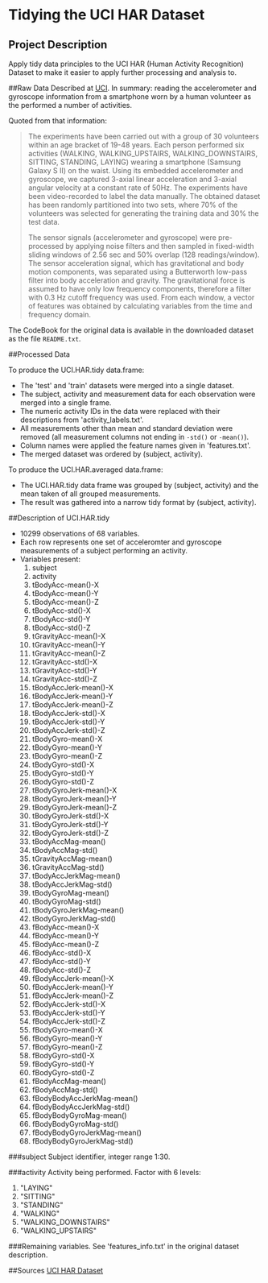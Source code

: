 # Tidying the UCI HAR Dataset

## Project Description
Apply tidy data principles to the UCI HAR (Human Activity Recognition) Dataset to make it easier to apply further processing and analysis to.

##Raw Data
Described at [UCI](http://archive.ics.uci.edu/ml/datasets/Human+Activity+Recognition+Using+Smartphones). In summary: reading the accelerometer and gyroscope information from a smartphone worn by a human volunteer as the performed a number of activities.

Quoted from that information:
> The experiments have been carried out with a group of 30 volunteers within an age bracket of 19-48 years. Each person performed six activities (WALKING, WALKING_UPSTAIRS, WALKING_DOWNSTAIRS, SITTING, STANDING, LAYING) wearing a smartphone (Samsung Galaxy S II) on the waist. Using its embedded accelerometer and gyroscope, we captured 3-axial linear acceleration and 3-axial angular velocity at a constant rate of 50Hz. The experiments have been video-recorded to label the data manually. The obtained dataset has been randomly partitioned into two sets, where 70% of the volunteers was selected for generating the training data and 30% the test data.
>
> The sensor signals (accelerometer and gyroscope) were pre-processed by applying noise filters and then sampled in fixed-width sliding windows of 2.56 sec and 50% overlap (128 readings/window). The sensor acceleration signal, which has gravitational and body motion components, was separated using a Butterworth low-pass filter into body acceleration and gravity. The gravitational force is assumed to have only low frequency components, therefore a filter with 0.3 Hz cutoff frequency was used. From each window, a vector of features was obtained by calculating variables from the time and frequency domain.

The CodeBook for the original data is available in the downloaded dataset as the file `README.txt`.

##Processed Data

To produce the UCI.HAR.tidy data.frame:
* The 'test' and 'train' datasets were merged into a single dataset.
* The subject, activity and measurement data for each observation were merged into a single frame.
* The numeric activity IDs in the data were replaced with their descriptions from 'activity_labels.txt'.
* All measurements other than mean and standard deviation were removed (all measurement columns not ending in `-std()` or `-mean()`).
* Column names were applied the feature names given in 'features.txt'.
* The merged dataset was ordered by (subject, activity).

To produce the UCI.HAR.averaged data.frame:
* The UCI.HAR.tidy data frame was grouped by (subject, activity) and the mean taken of all grouped measurements.
* The result was gathered into a narrow tidy format by (subject, activity).

##Description of UCI.HAR.tidy
 - 10299 observations of 68 variables.
 - Each row represents one set of acceleromter and gyroscope measurements of a subject performing an activity.
 - Variables present:
   1. subject
   1. activity
   1. tBodyAcc-mean()-X
   1. tBodyAcc-mean()-Y
   1. tBodyAcc-mean()-Z
   1. tBodyAcc-std()-X
   1. tBodyAcc-std()-Y
   1. tBodyAcc-std()-Z
   1. tGravityAcc-mean()-X
   1. tGravityAcc-mean()-Y
   1. tGravityAcc-mean()-Z
   1. tGravityAcc-std()-X
   1. tGravityAcc-std()-Y
   1. tGravityAcc-std()-Z
   1. tBodyAccJerk-mean()-X
   1. tBodyAccJerk-mean()-Y
   1. tBodyAccJerk-mean()-Z
   1. tBodyAccJerk-std()-X
   1. tBodyAccJerk-std()-Y
   1. tBodyAccJerk-std()-Z
   1. tBodyGyro-mean()-X
   1. tBodyGyro-mean()-Y
   1. tBodyGyro-mean()-Z
   1. tBodyGyro-std()-X
   1. tBodyGyro-std()-Y
   1. tBodyGyro-std()-Z
   1. tBodyGyroJerk-mean()-X
   1. tBodyGyroJerk-mean()-Y
   1. tBodyGyroJerk-mean()-Z
   1. tBodyGyroJerk-std()-X
   1. tBodyGyroJerk-std()-Y
   1. tBodyGyroJerk-std()-Z
   1. tBodyAccMag-mean()
   1. tBodyAccMag-std()
   1. tGravityAccMag-mean()
   1. tGravityAccMag-std()
   1. tBodyAccJerkMag-mean()
   1. tBodyAccJerkMag-std()
   1. tBodyGyroMag-mean()
   1. tBodyGyroMag-std()
   1. tBodyGyroJerkMag-mean()
   1. tBodyGyroJerkMag-std()
   1. fBodyAcc-mean()-X
   1. fBodyAcc-mean()-Y
   1. fBodyAcc-mean()-Z
   1. fBodyAcc-std()-X
   1. fBodyAcc-std()-Y
   1. fBodyAcc-std()-Z
   1. fBodyAccJerk-mean()-X
   1. fBodyAccJerk-mean()-Y
   1. fBodyAccJerk-mean()-Z
   1. fBodyAccJerk-std()-X
   1. fBodyAccJerk-std()-Y
   1. fBodyAccJerk-std()-Z
   1. fBodyGyro-mean()-X
   1. fBodyGyro-mean()-Y
   1. fBodyGyro-mean()-Z
   1. fBodyGyro-std()-X
   1. fBodyGyro-std()-Y
   1. fBodyGyro-std()-Z
   1. fBodyAccMag-mean()
   1. fBodyAccMag-std()
   1. fBodyBodyAccJerkMag-mean()
   1. fBodyBodyAccJerkMag-std()
   1. fBodyBodyGyroMag-mean()
   1. fBodyBodyGyroMag-std()
   1. fBodyBodyGyroJerkMag-mean()
   1. fBodyBodyGyroJerkMag-std()

###subject
Subject identifier, integer range 1:30.

###activity
Activity being performed. Factor with 6 levels:
1. "LAYING"
1. "SITTING"
1. "STANDING"
1. "WALKING"           
1. "WALKING_DOWNSTAIRS"
1. "WALKING_UPSTAIRS"  

###Remaining variables.
See 'features_info.txt' in the original dataset description.

##Sources
[UCI HAR Dataset](https://d396qusza40orc.cloudfront.net/getdata%2Fprojectfiles%2FUCI%20HAR%20Dataset.zip)
